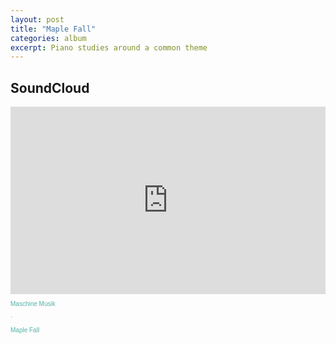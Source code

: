 ```yaml
---
layout: post
title: "Maple Fall"
categories: album
excerpt: Piano studies around a common theme
---
```


<h2>SoundCloud</h2>

<iframe width="100%" height="300" scrolling="no" frameborder="no" allow="autoplay" src="https://w.soundcloud.com/player/?url=https%3A//api.soundcloud.com/playlists/1041207511&color=%2354b2a8&auto_play=false&hide_related=false&show_comments=true&show_user=true&show_reposts=false&show_teaser=true&visual=true"></iframe>

<div style="font-size: 10px; color: #54b2a8;line-break: anywhere;word-break: normal;overflow: hidden;white-space: nowrap;text-overflow: ellipsis; font-family: Interstate,Lucida Grande,Lucida Sans Unicode,Lucida Sans,Garuda,Verdana,Tahoma,sans-serif;font-weight: 100;">

<a href="https://soundcloud.com/jan-varga-2" title="Maschine Musik" target="_blank" style="color: #54b2a8; text-decoration: none;">Maschine Musik</a>

 · 

<a href="https://soundcloud.com/jan-varga-2/sets/maple-fall" title="Maple Fall" target="_blank" style="color: #54b2a8; text-decoration: none;">Maple Fall</a>

</div>